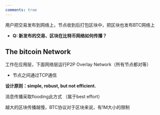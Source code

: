 ```yaml
---
comments: true
---
```


用户把交易发布到网络上，节点收到后打包区块中，把区块也发布BTC网络上

- **Q: 新发布的交易、区块在比特币网络如何传播？**

## The bitcoin Network

工作在应用层，下面网络层运行P2P Overlay Network（所有节点都对等）

- 节点之间通过TCP通信

**设计原则：simple, robust, but not efficient.**

消息传播采取flooding此方式 （属于best effort）

越大的区块传播越慢，BTC协议对于区块来说，有1M大小的限制
